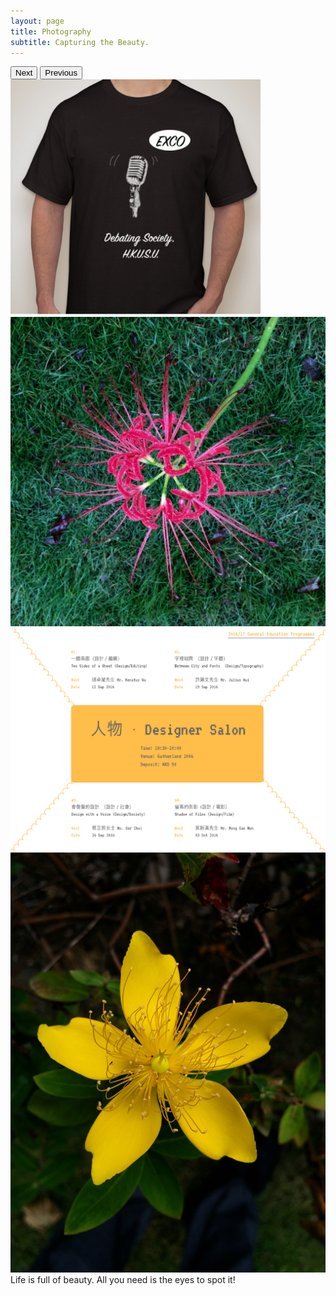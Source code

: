 ```yaml
---
layout: page
title: Photography
subtitle: Capturing the Beauty.
---
```

<section class="demo">
  <button class="next">Next</button>
  <button class="prev">Previous</button>
  <div class="container">
    <div style="display: inline-block;">
      <img src="/img/T-shirt(front) of Debating Society.png" width="400">
    </div>
    <div>
     <img src="img/PhotoGallery/WechatIMG38.jpeg"/>
    </div>
    <div>
      <img src="/img/DesignSalon.png">
    </div>
    <div>
      <img src="img/PhotoGallery/WechatIMG39.jpeg"/>
    </div>
  </div>
</section>

<div class="explanation">
  Life is full of beauty. All you need is the eyes to spot it!
</div>



